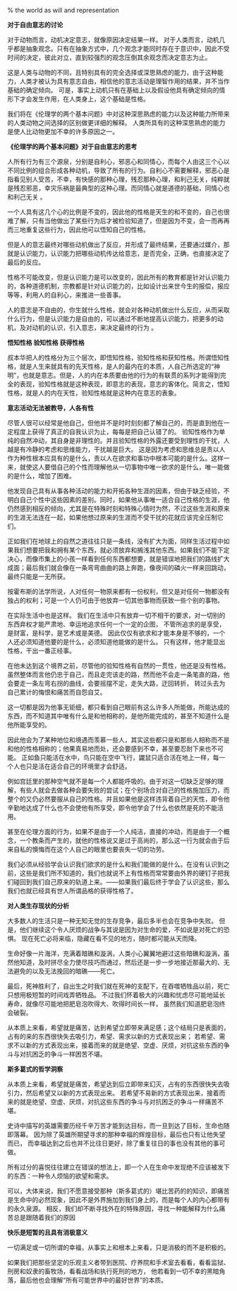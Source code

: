 % the world as will and representation

__对于自由意志的讨论__

对于动物而言，动机决定意志，就像原因决定结果一样。
对于人类而言，动机几乎都是抽象观念。只有在抽象方式中，几个观念才能同时存在于意识中，因此不受时间的决定，彼此对立，直到较强烈的观念压倒其余观念而决定意志为止。

这是人类与动物的不同，且特别具有的完全选择或深思熟虑的能力，由于这种能力，人类才被认为具有意志自由，相信他的意志活动是理智作用的结果，并不当作基础的确定倾向。
可是，事实上动机只有在基础上以及假设他具有确定倾向的情形下才会发生作用，在人类身上，这个基础是性格。

我们将在《伦理学的两个基本问题》中对这种深思熟虑的能力以及这种能力所带来的人类动物之间选择的区别做更详细的解释。
人类所具有的这种深思熟虑的能力是使人比动物更加不幸的许多原因之一。

__《伦理学的两个基本问题》对于自由意志的思考__

人所有行为有三个源泉，分别是自利心，邪恶心和同情心，而每个人由这三个心以不同比例的组合形成各种动机，导致了所有的行为。自利心不需要解释，邪恶心是指看见别人受苦，不幸，有快感的那种心理，残忍那种心理，和利己无关，纯粹就是残忍邪恶，幸灾乐祸是最典型的这种心理。而同情心就是道德的基础，同情心也和利己无关 。

一个人具有这几个心的比例是不变的，因此他的性格是天生的和不变的，自己也很难了解，只有当他做出了某些行为后才被检验知道了，但是因为不变，会一而再再而三地重复这些行为，因此他可以悟知自己的性格。

但是人的意志最终对哪些动机做出了反应，并形成了最终结果，还要通过媒介，那就是认识能力，认识能力把哪些动机传达给意志，是否完全，正确，也直接决定了最后的反应。

性格不可能改变，但是认识能力是可以改变的，因此所有的教育都是针对认识能力的，各种道德机制，宗教都是针对认识能力的，比如设计出来世今生的报偿，报应等等，利用人的自利心，来推进一些善事。

人的意志是不自由的，你生就什么性格，就会对各种动机做出什么反应，从而采取什么行为，但是认识能力是自由的，可以通过不断地提高认识能力，把更多的动机，及对动机的认识，引入意志，来决定最终的行为 。

__悟知性格 验知性格 获得性格__

叔本华把人的性格分为三个层次，即悟知性格，验知性格和获知性格。所谓悟知性格，就是人生来就具有的先天性格，是人的最内在的本质，人自己所选定的“神明”，也就是意志。但是，人的内在本质要由他的行为的有联贯的系列才能得到完全的表现，验知性格就是这种表现，即意志的表现，意志的客体化。简言之，悟知性格，就是人的内在天性，验知性格就是这种内在意志的表象。

__意志活动无法被教导，人各有性__

尽管人很可以经常是他自己，但他并不是时时刻刻都了解自己的，而是直到他在一定程度上获得了真正的自我认识为止，每每是把自己认错了的。
验知性格作为单纯的自然冲动，其自身是非理性的。并且验知性格的外露还要受到理性的干扰，人越是有冷静的考虑和思维能力，干扰越是巨大。
这是因为考虑和思维总是责以人作为种性根本应具有的是什么，责以人在欲求和事功中根本可能的是什么。这样一来，就使这人要借自己的个性而理解他从一切事物中唯一欲求的是什么，唯一能做的是什么，增加了困难。

他发现自己具有从事各种活动的能力和开拓各种生涯的因素，但由于缺乏经验，不明白自己个性中这些因素的差别。同时，如果他从事唯一适合自己性格的生涯，他仍然感到相反的倾向，尤其是在特殊时刻和特殊心情时为然，不过这些生涯和原来的生涯无法连在一起，如果他想过原来的生涯而不受干扰的花就应该完全压制它们。

正如我们在地球上的自然之道往往只是一条线，没有扩大为面，同样生活过程中如果我们想要把我和拥有某个东西，就必须放弃和搁浅其他东西。如果我们不能下定决心，而像市集上的小孩一样看到任何东西都想要，就是错误地把我们的路线扩大成面；最后我们就会像在一条弯弯曲曲的路上奔跑，像夜间的磷火一样来回跳动，最终只能是一无所获。

按霍布斯的法学所说，人对任何一物原来都有一份权利，但又是对任何一物都没有独占的权利；可是一个人仍可由于他放弃一切其他事物而获致一些个别的事物。

在实际生活中也是这样。
我们在生活中只有放弃一切不相干的要求，对一切别的东西弃权才能严肃地、幸运地追求任何一个一定的企图，
不管所追求的是享受，是财富，是科学，是艺术或是美德。
因此仅仅有欲求和才能本身是不够的，一个人还必须知道他要的是什么，必须知道他能做的是什么。
只有这样，他才能显出性格，干出一番正经事。

在他未达到这个境界之前，尽管他的验知性格有自然的一贯性，他还是没有性格。
虽然整体而言他仍忠于自己，而且走完该走的路，然而他不会走一条笔直的路，他会要走一条左弯右拐的曲线，会要摇摆不定，走失大路，迂回转折，
转过头去为自己累计的悔恨和痛苦而自怨自艾。

这一切都是因为他事无钜细，都只看到自己眼前有这么许多人所能做，所能达成的东西，而不知道其中唯有什么是和他相称的，是他所能完成的，甚至不知道什么是他所能享受的。

因此他会为了某种地位和境遇而羡慕一些人，其实这些都只是和那些人相称而不是和他的性格相称的；他果真易地而处，还会要感到不幸，甚至要忍耐下来也不可能。
正如鱼只能活在水中，鸟只能在空中飞行，鼹鼠只适合活在地上一样，每一个人也只是活在适合自己的环境里才会舒适。

例如宫廷里的那种空气就不是每一个人都能呼吸的。由于对这一切缺乏足够的理解，有些人就会去做各种会要失败的尝试；在个别场合对自己的性格施加压力，而整个的又仍必然要服从自己的性格。并且如果他是这样违背着自己的天性，即令他辛勤地达成了什么也不会使他有所享受，即令他学会了什么也依然是死的不能活用。

甚至在伦理方面的行为，如果不是由于一个人纯洁，直接的冲动，而是由于一个概念，一个教条而产生的，就他的性格说又是过于高尚的，那么这一行为就会由于后来自私的懊悔而在这个人自己的眼里也要丧失一切的功劳。

我们必须从经验学会认识我们欲求的是什么和我们能做的是什么。在没有认识到之前，这些是我们所不知道的，我们也就说不上有性格而常常要由外界的硬钉子把我们碰回到我们自己原来的轨道上来。——如果我们最后终于学会了认识这些，那么我们也就已经具有世人所谓品格的获得性格了。

__对人类生存现状的分析__

大多数人的生活只是一种无知无觉的生存竞争，最后多半也会在竞争中失败。
但是，他们继续这个令人厌烦的战争与其说是因为对生命的爱，不如说是对死亡的恐惧。
现在死亡必将来临，隐藏在看不见的地方，随时都可能从天而降。

生命好像一片海洋，充满着暗礁和漩涡，人类小心翼翼地避过这些暗礁和漩涡，虽然他知道，及时拼尽全力使尽技巧而通过，然后还是一步一步地接近那最大的、无法避免的以及无法挽回的暗礁——死亡。

最后，死神胜利了，自出生之时我们就在死神的支配下，在吞噬牺牲品以前，死亡只想用极短暂的时间戏弄牺牲品。
不过我们怀着极大的兴趣和忧虑尽可能地延长寿命，就像尽可能地把肥皂泡吹得大、吹得时间长一样，
虽然我们知道肥皂泡终会破裂。

从本质上来看，希望就是痛苦，达到希望立即带来满足感；这个结局只是表面的，占有的来的东西很快失去吸引力，希望、需求以新的方式表现出来；
若希望、需求不以新的方式表现出来，接着而来的就是绝望、空虚、厌烦，对抗这些东西的争斗与对抗困乏的争斗一样困苦不堪。

__斯多葛式的哲学洞察__

从本质上来看，希望就是痛苦，希望达到后立即带来幻灭，占有的东西很快失去吸引力，然后希望又以新的方式表现出来。
若希望不易新的方式表现出来，接着而来的就是绝望、空虚、厌烦，对抗这些东西的争斗与对抗困乏的争斗一样痛苦不堪。

史诗中描写的英雄需要历经千辛万苦才能到达目标，而一旦到达了目标，生命也随即落幕。
因为除了英雄所期望寻求的那种幸福的辉煌目标，最后也只有让他失望而已，
而幸福达到之后也并不比往日更好，除了重复往日的事也没有其他的事可做。

所有过分的喜悦往往建立在错误的想法上，即一个人在生命中发现绝不应该被发下的东西：一种令人烦恼的欲望和需求。

可以，大体来说，我们不愿意接受那种（斯多葛式的）堪比苦药的的知识，即痛苦是生命中的必然现象，因此不是外界施加到我们身上的，而是每个人的内心都带有的永久泉源。
相反，我们却不断寻找外在的特殊原因，寻找一种能解释为什么痛苦总是跟随着我们的原因

__快乐是短暂的且具有消极意义__

一切满足或一切所谓的幸福，从事实上和根本上来看，只是消极的而不是积极的。

如果我们把那些坚定的乐观主义者带到医院、疗养院和手术室去看看，看看监狱、刑房和奴隶的畜牧场，看看战场和执行死刑的地方，
他若看到一切不幸的黑暗角落，最后他也会理解“所有可能世界中的最好世界”的本质。
